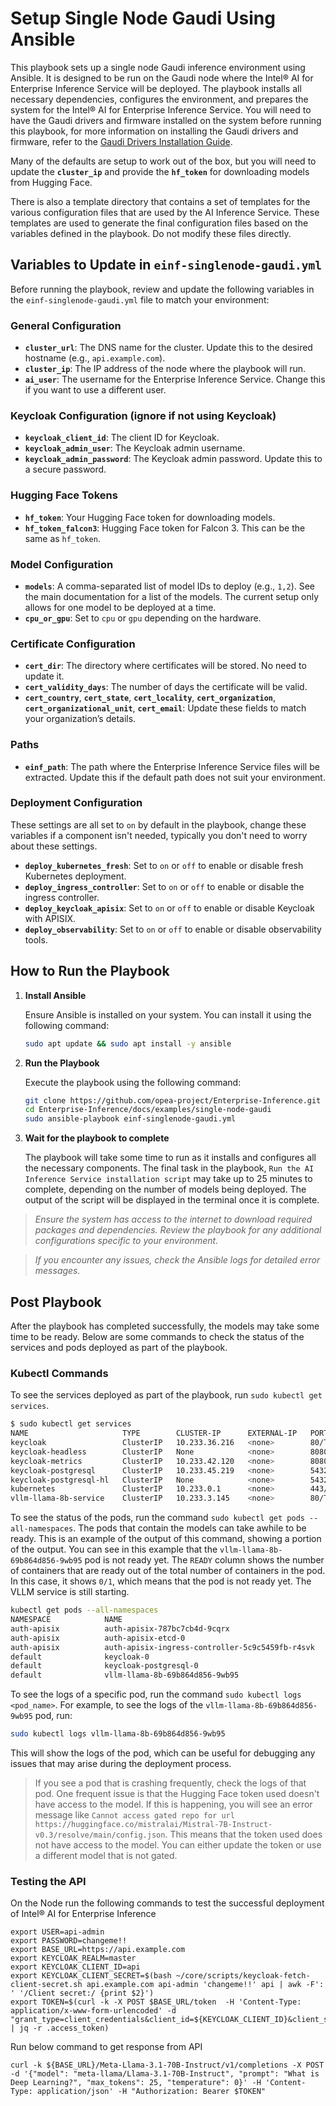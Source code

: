 # Setup Single Node Gaudi Using Ansible

This playbook sets up a single node Gaudi inference environment using Ansible. It is designed to be run on the Gaudi node where the Intel® AI for Enterprise Inference Service will be deployed. The playbook installs all necessary dependencies, configures the environment, and prepares the system for the Intel® AI for Enterprise Inference Service. You will need to have the Gaudi drivers and firmware installed on the system before running this playbook, for more information on installing the Gaudi drivers and firmware, refer to the [Gaudi Drivers Installation Guide](https://github.com/opea-project/Enterprise-Inference/blob/main/core/catalog/docs/gaudi/gaudi-prerequisites.md).

Many of the defaults are setup to work out of the box, but you will need to update the **`cluster_ip`** and provide the **`hf_token`** for downloading models from Hugging Face.

There is also a template directory that contains a set of templates for the various configuration files that are used by the AI Inference Service. These templates are used to generate the final configuration files based on the variables defined in the playbook. Do not modify these files directly.

## Variables to Update in `einf-singlenode-gaudi.yml`

Before running the playbook, review and update the following variables in the `einf-singlenode-gaudi.yml` file to match your environment:

### General Configuration
- **`cluster_url`**: The DNS name for the cluster. Update this to the desired hostname (e.g., `api.example.com`).
- **`cluster_ip`**: The IP address of the node where the playbook will run.
- **`ai_user`**: The username for the Enterprise Inference Service. Change this if you want to use a different user.

### Keycloak Configuration (ignore if not using Keycloak)
- **`keycloak_client_id`**: The client ID for Keycloak.
- **`keycloak_admin_user`**: The Keycloak admin username.
- **`keycloak_admin_password`**: The Keycloak admin password. Update this to a secure password.

### Hugging Face Tokens
- **`hf_token`**: Your Hugging Face token for downloading models.
- **`hf_token_falcon3`**: Hugging Face token for Falcon 3. This can be the same as `hf_token`.

### Model Configuration
- **`models`**: A comma-separated list of model IDs to deploy (e.g., `1,2`). See the main documentation for a list of the models. The current setup only allows for one model to be deployed at a time.
- **`cpu_or_gpu`**: Set to `cpu` or `gpu` depending on the hardware.

### Certificate Configuration
- **`cert_dir`**: The directory where certificates will be stored. No need to update it.
- **`cert_validity_days`**: The number of days the certificate will be valid.
- **`cert_country`**, **`cert_state`**, **`cert_locality`**, **`cert_organization`**, **`cert_organizational_unit`**, **`cert_email`**: Update these fields to match your organization’s details.

### Paths
- **`einf_path`**: The path where the Enterprise Inference Service files will be extracted. Update this if the default path does not suit your environment.

### Deployment Configuration
These settings are all set to `on` by default in the playbook, change these variables if a component isn't needed, typically you don't need to worry about these settings.

- **`deploy_kubernetes_fresh`**: Set to `on` or `off` to enable or disable fresh Kubernetes deployment.
- **`deploy_ingress_controller`**: Set to `on` or `off` to enable or disable the ingress controller.
- **`deploy_keycloak_apisix`**: Set to `on` or `off` to enable or disable Keycloak with APISIX.
- **`deploy_observability`**: Set to `on` or `off` to enable or disable observability tools.



## How to Run the Playbook

1. **Install Ansible**  
   
   Ensure Ansible is installed on your system. You can install it using the following command:

   ```bash
   sudo apt update && sudo apt install -y ansible
   ```

2. **Run the Playbook**
   
   Execute the playbook using the following command:

   ```bash
   git clone https://github.com/opea-project/Enterprise-Inference.git
   cd Enterprise-Inference/docs/examples/single-node-gaudi
   sudo ansible-playbook einf-singlenode-gaudi.yml
   ```

3. **Wait for the playbook to complete**
   
   The playbook will take some time to run as it installs and configures all the necessary components. The final task in the playbook, `Run the AI Inference Service installation script` may take up to 25 minutes to complete, depending on the number of models being deployed. The output of the script will be displayed in the terminal once it is complete.

>*Ensure the system has access to the internet to download required packages and dependencies. Review the playbook for any additional configurations specific to your environment.*

>*If you encounter any issues, check the Ansible logs for detailed error messages.*

## Post Playbook

After the playbook has completed successfully, the models may take some time to be ready. Below are some commands to check the status of the services and pods deployed as part of the playbook.

### Kubectl Commands

To see the services deployed as part of the playbook, run `sudo kubectl get services`.

```bash
$ sudo kubectl get services
NAME                     TYPE        CLUSTER-IP      EXTERNAL-IP   PORT(S)    AGE
keycloak                 ClusterIP   10.233.36.216   <none>        80/TCP     71m
keycloak-headless        ClusterIP   None            <none>        8080/TCP   71m
keycloak-metrics         ClusterIP   10.233.42.120   <none>        8080/TCP   71m
keycloak-postgresql      ClusterIP   10.233.45.219   <none>        5432/TCP   71m
keycloak-postgresql-hl   ClusterIP   None            <none>        5432/TCP   71m
kubernetes               ClusterIP   10.233.0.1      <none>        443/TCP    81m
vllm-llama-8b-service    ClusterIP   10.233.3.145    <none>        80/TCP     63m
```

To see the status of the pods, run the command `sudo kubectl get pods --all-namespaces`. The pods that contain the models can take awhile to be ready. This is an example of the output of this command, showing a portion of the output. You can see in this example that the `vllm-llama-8b-69b864d856-9wb95` pod is not ready yet. The `READY` column shows the number of containers that are ready out of the total number of containers in the pod. In this case, it shows `0/1`, which means that the pod is not ready yet. The VLLM service is still starting.

```bash
kubectl get pods --all-namespaces
NAMESPACE            NAME                                                     READY   STATUS    RESTARTS   AGE
auth-apisix          auth-apisix-787bc7cb4d-9cqrx                             1/1     Running   0          72m
auth-apisix          auth-apisix-etcd-0                                       1/1     Running   0          72m
auth-apisix          auth-apisix-ingress-controller-5c9c5459fb-r4svk          1/1     Running   0          72m
default              keycloak-0                                               1/1     Running   0          78m
default              keycloak-postgresql-0                                    1/1     Running   0          78m
default              vllm-llama-8b-69b864d856-9wb95                           0/1     Running   0          70m
```

To see the logs of a specific pod, run the command `sudo kubectl logs <pod_name>`. For example, to see the logs of the `vllm-llama-8b-69b864d856-9wb95` pod, run:

```bash
sudo kubectl logs vllm-llama-8b-69b864d856-9wb95
```
This will show the logs of the pod, which can be useful for debugging any issues that may arise during the deployment process.

>If you see a pod that is crashing frequently, check the logs of that pod. One frequent issue is that the Hugging Face token used doesn't have access to the model. If this is happening, you will see an error message like `Cannot access gated repo for url https://huggingface.co/mistralai/Mistral-7B-Instruct-v0.3/resolve/main/config.json`. This means that the token used does not have access to the model. You can either update the token or use a different model that is not gated.

### Testing the API
On the Node run the following commands to test the successful deployment of Intel® AI for Enterprise Inference

```
export USER=api-admin
export PASSWORD=changeme!!
export BASE_URL=https://api.example.com
export KEYCLOAK_REALM=master
export KEYCLOAK_CLIENT_ID=api
export KEYCLOAK_CLIENT_SECRET=$(bash ~/core/scripts/keycloak-fetch-client-secret.sh api.example.com api-admin 'changeme!!' api | awk -F': ' '/Client secret:/ {print $2}')
export TOKEN=$(curl -k -X POST $BASE_URL/token  -H 'Content-Type: application/x-www-form-urlencoded' -d "grant_type=client_credentials&client_id=${KEYCLOAK_CLIENT_ID}&client_secret=${KEYCLOAK_CLIENT_SECRET}" | jq -r .access_token)
```

Run below command to get response from API
```
curl -k ${BASE_URL}/Meta-Llama-3.1-70B-Instruct/v1/completions -X POST -d '{"model": "meta-llama/Llama-3.1-70B-Instruct", "prompt": "What is Deep Learning?", "max_tokens": 25, "temperature": 0}' -H 'Content-Type: application/json' -H "Authorization: Bearer $TOKEN"

```